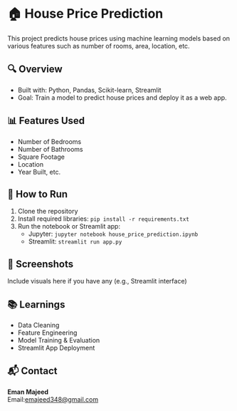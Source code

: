 # 🏠 House Price Prediction

This project predicts house prices using machine learning models based on various features such as number of rooms, area, location, etc.

## 🔍 Overview
- Built with: Python, Pandas, Scikit-learn, Streamlit 
- Goal: Train a model to predict house prices and deploy it as a web app.

## 📊 Features Used
- Number of Bedrooms
- Number of Bathrooms
- Square Footage
- Location
- Year Built, etc.

## 🚀 How to Run
1. Clone the repository
2. Install required libraries: `pip install -r requirements.txt`
3. Run the notebook or Streamlit app:  
   - Jupyter: `jupyter notebook house_price_prediction.ipynb`  
   - Streamlit: `streamlit run app.py`



## 📌 Screenshots
Include visuals here if you have any (e.g., Streamlit interface)

## 📚 Learnings
- Data Cleaning
- Feature Engineering
- Model Training & Evaluation
- Streamlit App Deployment

## 📬 Contact
**Eman Majeed**  
Email:emajeed348@gmail.com 


